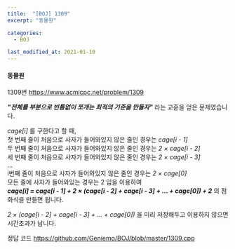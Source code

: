 ```yaml
---
title:  "[BOJ] 1309"
excerpt: "동물원"

categories:
  - BOJ

last_modified_at: 2021-01-10
---
```


#### 동물원

1309번 <https://www.acmicpc.net/problem/1309>

***"전체를 부분으로 빈틈없이 쪼개는 최적의 기준을 만들자"*** 라는 교훈을 얻은 문제였습니다.

*cage[i]* 를 구한다고 할 때,<br>
첫 번째 줄이 처음으로 사자가 들어와있지 않은 줄인 경우는 *cage[i - 1]*<br>
두 번째 줄이 처음으로 사자가 들어와있지 않은 줄인 경우는 *2 × cage[i - 2]*<br>
세 번째 줄이 처음으로 사자가 들어와있지 않은 줄인 경우는 *2 × cage[i - 3]*<br>
...<br>
i번째 줄이 처음으로 사자가 들어와있지 않은 줄인 경우는 *2 × cage[0]*<br>
모든 줄에 사자가 들어와있는 경우는 2 임을 이용하여<br>
***cage[i] = cage[i - 1] + 2 × (cage[i - 2] + cage[i - 3] + ... + cage[0]) + 2*** 의 점화식을 만들면 됩니다.

*2 × (cage[i - 2] + cage[i - 3] + ... + cage[0])* 을 미리 저장해두고 이용하지 않으면 시간초과가 납니다.

정답 코드 <https://github.com/Geniemo/BOJ/blob/master/1309.cpp>